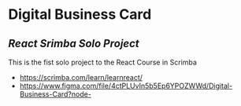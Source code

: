 # Digital Business Card 
## _React Srimba Solo Project_


This is the fist solo project to the React Course in Scrimba 

- https://scrimba.com/learn/learnreact/
- https://www.figma.com/file/4ctPLUvIn5b5Ep6YPOZWWd/Digital-Business-Card?node-
